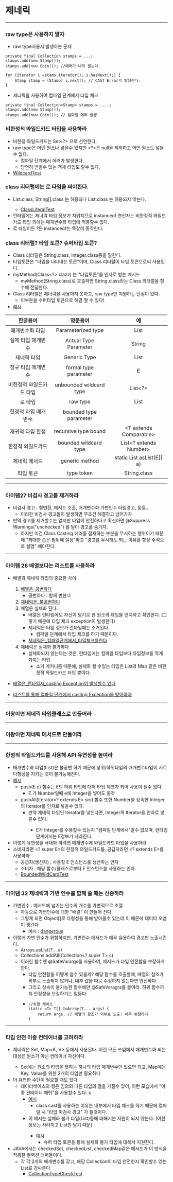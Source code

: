 # 제네릭

---
### raw type은 사용하지 말자
- raw type사용시 발생하는 문제
```
private final Collection stamps = ...;
stamps.add(new Stamp());
stamps.add(new Coin()); //에러가 나지 않는다. 

for (Iterator i =stams.iterator(); i.hasNext();) {
    Stamp stamp = (Stamp) i.next(); // CAST Error가 발생한다. 
}
```
- 제너릭을 사용하여 컴파일 단계에서 타입 체크
```
private final Collection<Stamp> stamps = ....;
stamps.add(new Stamp());
stamps.add(new Coin()); // 컴파일 에러 발생
```

### 비한정적 와일드카드 타입을 사용하라
- 비한정 와일드카드는 Set<?> 으로 선언한다. 
- raw type은 어떤 원소나 넣을수 있지만 <?>은 null을 제외하고 어떤 원소도 넣을수 없다.
  - 컴파일 단계에서 에러가 발생한다. 
  - 당연히 받을수 있는 객체 타입도 알수 없다.
- [WildcardTest](https://github.com/jhsong2580/Reading/blob/master/effectivejava/src/test/java/ch05/Example.java)
### class 리터럴에는 로 타입을 써야한다. 
- List.class, String[].class 는 허용되나 List<String>.class 는 허용되지 않는다.
  - [ClassLiteralTest](https://github.com/jhsong2580/Reading/blob/master/effectivejava/src/test/java/ch05/Example.java)
- 런타임에는 제너릭 타입 정보가 지워지므로 instanceof 연산자는 비한정적 와일드카드 타입 외에는 매개변수화 타입에 적용할수 없다. 
- 로 타입이든 ?든 instanceof는 똑같이 동작한다. 

### class 리터럴? 타입 토큰? 슈퍼타입 토큰?
- Class 리터럴은 String.class, Integer.class등을 말한다. 
- 타입토큰은 "타입을 나타내는 토큰"이며, Class 리터럴이 타입 토큰으로써 사용된다. 
- myMethod(Class<?> clazz) 는 "타입토큰"을 인자로 받는 메서드
  - myMethod(String.class)로 호출하면 String.class라는 Class 리터럴을 함수에 전달한다. 
- Class 리터럴은 제너릭을 사용하지 못하고, raw type만 지원하는 단점이 있다. 
  - 이부분을 수퍼타입 토큰으로 해결 할 수 있다!
- [예시](https://github.com/jhsong2580/Reading/blob/master/effectivejava/src/main/java/domain/ch05/item26/ClassLiteralSource.java)

|     한글용어      |          영문용어           |                예                 |
|:-------------:|:-----------------------:|:--------------------------------:|
 |   매개변수화 타입    |   Parameterized type    |           List<String>           |
 |  실제 타입 매개변수   |  Actual Type Parameter  |              String              |
 |    제네릭 타입     |      Generic Type       |             List<E>              |
 |  정규 타입 매개변수   |  formal type parameter  |                E                 |
 | 비한정적 와일드카드 타입 | unbounded wildcard type |             List<?>              |
 |     로 타입      |        raw type         |               List               |
 |  한정적 타입 매개변수  | bounded type parameter  |        <E extends Number>        |
 |   재귀적 타입 한정   |  recursive type bound   |    <T extends Comparable<T>>     |
 |   한정적 와일드카드   |  bounded wildcard type  |      List<? extends Number>      |
 |    제네릭 메서드    |     generic method      | static <E> List<E> asList(E[] a) |
 |     타입 토큰     |       type token        |           String.class           |

---
### 아이템27 비검사 경고를 제거하라 
- 비검사 경고 : 형변환, 메서드 호출, 매개변수화 가변인수 타입경고, 등등...
  - 이러한 비검사 경고들이 발생하면 무조건 해결하고 넘어가자 
- 만약 경고를 제거할수는 없지만 타입이 안전하다고 확신하면 @Suppress Warnings("unchecked") 를 달아 경고를 숨기자.
  - 하지만 이건 Class Casting 에러를 잠재하는 부분을 무시하는 행위이기 때문에 "최대한 좁은 범위에 설정"하고 "경고를 무시해도 되는 이유를 항상 주석으로 설명" 해야한다. 

---
### 아이템 28 배열보다는 리스트를 사용하라
- 배열과 제네릭 타입의 중요한 차이
  1. [배열은_공변하다](https://github.com/jhsong2580/Reading/blob/master/effectivejava/src/test/java/ch05/Example.java)
     - 공변하다 : 함께 변한다 
  2. [제네릭은_불공변하다](https://github.com/jhsong2580/Reading/blob/master/effectivejava/src/test/java/ch05/Example.java)
  3. 배열은 실체화 된다. 
     - 배열은 런타임에도 자신이 담기로 한 원소의 타입을 인지하고 확인한다. (그렇기 때문에 타입 체크 exception이 발생한다)
     - 제네릭은 타입 정보가 런타임때는 소거된다. 
       - 컴파일 단계에서 타입 체크를 하기 때문이다.
     - [제네릭은_컴파일단계에서_타입체크를한다](https://github.com/jhsong2580/Reading/blob/master/effectivejava/src/test/java/ch05/Example.java)
  4. 제네릭은 실체화 불가하다 
     - 실체화되지 않는다는 것은, 런타임에는 컴파일 타임보다 타입정보를 적게 가지는 타입
       - 소거 메커니즘 때문에, 실체화 될 수있는 타입은 List<?>과 Map<?,?> 같은 비한정적 와일드카드 타입 뿐이다. 
     
- [배열은_런타임시_casting Exception이 발생할수 있다](https://github.com/jhsong2580/Reading/blob/master/effectivejava/src/main/java/domain/ch05/item28/ChooserWithArray.java)
- [리스트를 통해 컴파일 단계에서 casting Exception을 방어하자](https://github.com/jhsong2580/Reading/blob/master/effectivejava/src/main/java/domain/ch05/item28/ChooserWithList.java)

---
### 이왕이면 제네릭 타입클래스로 만들어라
---
### 이왕이면 제네릭 메서드로 만들어라

---
### 한정적 와일드카드를 사용해 API 유연성을 높여라
- 매개변수화 타입(List<String>)은 불공변 하기 때문에 상위/하위타입의 매개변수타입이 서로 다형성을 지키는 것이 불가능해진다.  
- [예시](https://github.com/jhsong2580/Reading/blob/master/effectivejava/src/main/java/domain/ch05/item31/Stack.java)
  - push(E e) 함수는 E의 하위 타입에 대해 타입 체크가 되어 사용이 될수 있다. 
    - E 가 Number일때 e에 Integer을 넣어도 동작 
  - pushAll(Iterator<? extends E> src) 함수 또한 Number을 상속한 Integer의 Iterator를 인자로 넣을수 있다. 
    - 만약 제네릭 타입인 Iterator<E>를 넣는다면, Integer의 Iterator을 인자로 넣을수 없다. 
      - E가 Integer를 수용할수 있는지 "컴파일 단계에서"알수 없으며, 런타임 단계에서는 E정보가 사라진다. 
- 이렇게 유연성을 극대화 하려면 매개변수에 와일드카드 타입을 사용하라
- 소비자라면 <? super E>의 한정적 와일드카드를, 공급자라면 <? extends E>를 사용하라 
  - 공급자(생산자) : 사용할 E 인스턴스를 생산하는 인자 
  - 소비자 : 해당 함수/클래스로부터 E 인스턴스를 사용하는 인자. 
  - [BoundedWildCardTest](https://github.com/jhsong2580/Reading/blob/master/effectivejava/src/test/java/ch05/Example.java)
---
### 아이템 32 제네릭과 가변 인수를 함께 쓸 때는 신중하라 
- 가변인수 : 메서드에 넘기는 인수의 개수를 가변적으로 조절
  - 자동으로 가변인수에 대한 "배열" 이 만들어 진다. 
  - 그렇게 되면 Object[]로 다형성을 통해 받아올수 있는데 이 때문에 데이터 오염이 생긴다
    - 예시 : [dangerous](https://github.com/jhsong2580/Reading/blob/master/effectivejava/src/main/java/domain/ch05/item32/Variables.java)
- 이렇게 가변 인수가 위험하지만, 가변인수 메서드가 매우 유용하여 경고만 노출시킨다. 
  - Arrays.asList(T... a)
  - Collections.addAll(Collection<? super T> c)
  - 이러한 함수엔 @SafeVarargs를 사용하여, 메서드가 타입 안전함을 보장하게 한다. 
    - 타입 안전함을 어떻게 알수 있을까? 해당 함수를 호출할때, 배열의 참조가 외부로 노출되지 않거나, 내부 값을 따로 수정하지 않는다면 안전하다. 
    - 그리고 상속이 불가능한 함수에만 @SafeVaragrs를 붙여라. 하위 함수까지 안정성을 보장하기는 힘들다. 
    - ```
      //위험 케이스
      static <T> T[] toArray(T... args) {
          return args; // 배열의 참조가 외부로 노출! 매우 위험하다  
      }    
      ```

---
### 타입 안전 이종 컨테이너를 고려하라 
- 제네릭은 Set<E>, Map<K, V> 등에서 사용된다. 이런 모든 쓰임에서 매개변수화 되는 대상은 원소가 아닌 컨테이너 자신이다. 
  - Set에는 원소의 타입을 뜻하는 하나의 타입 매개변수만 있으면 되고, Map에는 Key, Value를 위한 2개의 타입만 필요하다 
- 더 유연한 수단이 필요할 때도 있다
  - 데이터베이스의 행은 임의의 다른 타입의 열을 가질수 있어, 이런 모습에서 "이종 컨테이너 패턴"을 사용할수 있다. s
    - [예시](https://github.com/jhsong2580/Reading/blob/master/effectivejava/src/main/java/domain/ch05/item33/Factories.java)
      - class.cast를 사용하는 이유는 내부에서 타입 체크를 하기 때문에 컴파일 시 "타입 미검사 경고" 가 뜰것이다.
    - 이 예시는 실체화 불가 타입(List<String>)등에 대해서는 지원이 되지 않는다. (<String>이란 정보는 사라지고 List만 남기 때문)
      - [예시](https://github.com/jhsong2580/Reading/blob/master/effectivejava/src/main/java/domain/ch05/item33/SuperTypeTokenFactories.java)
        - 슈퍼 타입 토큰을 통해 실체화 불가 타입에 대해서 지원한다. 
- JAVA에서는 checkedSet, checkedList, checkedMap같은 메서드가 이 방식을 적용한 컬렉션 래퍼들이다.
  - 각 각 2개의 매개변수를 갖고, 해당 Collection이 타입 안전한지 확인할수 있는 List로 감싸준다 
    - [CollectionTypeCheckTest](https://github.com/jhsong2580/Reading/blob/master/effectivejava/src/test/java/ch05/Example.java)
